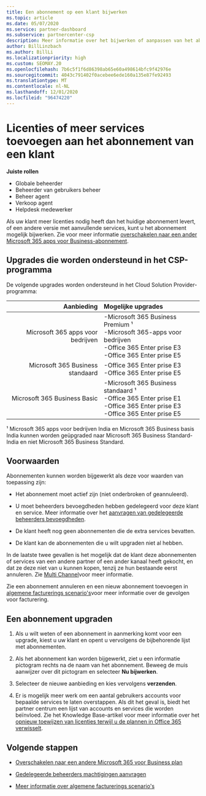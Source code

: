 ```yaml
---
title: Een abonnement op een klant bijwerken
ms.topic: article
ms.date: 05/07/2020
ms.service: partner-dashboard
ms.subservice: partnercenter-csp
description: Meer informatie over het bijwerken of aanpassen van het abonnement van een klant. Voeg meer licenties toe of ga naar een andere versie met meer services.
author: BillLinzbach
ms.author: BillLi
ms.localizationpriority: high
ms.custom: SEOMAY.20
ms.openlocfilehash: 7b6c5f1f6d86398ab65e60a498614bfc9f42976e
ms.sourcegitcommit: 4043c791402f0acebee6ede160a135e87fe92493
ms.translationtype: MT
ms.contentlocale: nl-NL
ms.lasthandoff: 12/01/2020
ms.locfileid: "96474220"
---
```

# <a name="add-licenses-or-more-services-to-a-customers-subscription"></a>Licenties of meer services toevoegen aan het abonnement van een klant

**Juiste rollen**

- Globale beheerder
- Beheerder van gebruikers beheer
- Beheer agent
- Verkoop agent
- Helpdesk medewerker

Als uw klant meer licenties nodig heeft dan het huidige abonnement levert, of een andere versie met aanvullende services, kunt u het abonnement mogelijk bijwerken. Zie voor meer informatie [overschakelen naar een ander Microsoft 365 apps voor Business-abonnement](/microsoft-365/commerce/subscriptions/switch-to-a-different-plan).

## <a name="upgrades-supported-in-the-csp-program"></a>Upgrades die worden ondersteund in het CSP-programma <a id="upgradesubscription"></a>

De volgende upgrades worden ondersteund in het Cloud Solution Provider-programma:

| Aanbieding | Mogelijke upgrades|
|---:|:---|
| Microsoft 365 apps voor bedrijven   | -Microsoft 365 Business Premium ¹ <br/>  -Microsoft 365-apps voor bedrijven <br/> -Office 365 Enter prise E3 <br/> -Office 365 Enter prise E5 <br/> |
| Microsoft 365 Business standaard    | -Office 365 Enter prise E3 <br/> -Office 365 Enter prise E5 <br/> |
| Microsoft 365 Business Basic | -Microsoft 365 Business standaard ¹ <br/> -Office 365 Enter prise E1 <br/> -Office 365 Enter prise E3<br/> -Office 365 Enter prise E5 <br/> |

¹ Microsoft 365 apps voor bedrijven India en Microsoft 365 Business basis India kunnen worden geüpgraded naar Microsoft 365 Business Standard-India en niet Microsoft 365 Business Standard.


## <a name="conditions"></a>Voorwaarden

Abonnementen kunnen worden bijgewerkt als deze voor waarden van toepassing zijn:

- Het abonnement moet actief zijn (niet onderbroken of geannuleerd).

- U moet beheerders bevoegdheden hebben gedelegeerd voor deze klant en service. Meer informatie over het [aanvragen van gedelegeerde beheerders bevoegdheden](request-a-relationship-with-a-customer.md).

- De klant heeft nog geen abonnementen die de extra services bevatten.

- De klant kan de abonnementen die u wilt upgraden niet al hebben.

In de laatste twee gevallen is het mogelijk dat de klant deze abonnementen of services van een andere partner of een ander kanaal heeft gekocht, en dat ze deze niet van u kunnen kopen, tenzij ze hun bestaande eerst annuleren. Zie [Multi Channel](multichannel.md)voor meer informatie.

Zie een abonnement annuleren en een nieuw abonnement toevoegen in [algemene facturerings scenario's](common-billing-scenarios.md)voor meer informatie over de gevolgen voor facturering.

## <a name="upgrade-a-subscription"></a>Een abonnement upgraden

1. Als u wilt weten of een abonnement in aanmerking komt voor een upgrade, kiest u uw klant en opent u vervolgens de bijbehorende lijst met abonnementen.

2. Als het abonnement kan worden bijgewerkt, ziet u een informatie pictogram rechts na de naam van het abonnement. Beweeg de muis aanwijzer over dit pictogram en selecteer **Nu bijwerken**.

3. Selecteer de nieuwe aanbieding en kies vervolgens **verzenden**.

4. Er is mogelijk meer werk om een aantal gebruikers accounts voor bepaalde services te laten overstappen. Als dit het geval is, biedt het partner centrum een lijst van accounts en services die worden beïnvloed. Zie het Knowledge Base-artikel voor meer informatie over het [opnieuw toewijzen van licenties terwijl u de plannen in Office 365 verwisselt](/microsoft-365/commerce/subscriptions/switch-to-a-different-plan).


## <a name="next-steps"></a>Volgende stappen

- [Overschakelen naar een andere Microsoft 365 voor Business plan](/microsoft-365/commerce/subscriptions/switch-to-a-different-plan)

- [Gedelegeerde beheerders machtigingen aanvragen](request-a-relationship-with-a-customer.md)

- [Meer informatie over algemene facturerings scenario's](common-billing-scenarios.md)
